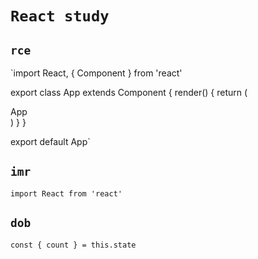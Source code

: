 # `React study`

## `rce`

`import React, { Component } from 'react'

export class App extends Component {
render() {
return (
<div>App</div>
)
}
}

export default App`

## `imr`

`import React from 'react'`

## `dob`

`const { count } = this.state`
